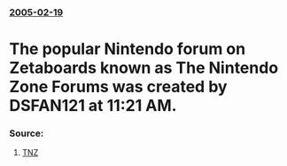 ### [2005-02-19](/news/2005/02/19/index.md)

#  The popular Nintendo forum on Zetaboards known as The Nintendo Zone Forums was created by DSFAN121 at 11:21 AM. 




### Source:

1. [TNZ](http://tnzforums.com)
